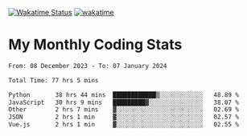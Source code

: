 [![Wakatime Status](https://github.com/noopurphalak/noopurphalak/workflows/wakatime-status-update/badge.svg)](https://github.com/noopurphalak/noopurphalak/actions/workflows/main.yml)
[![wakatime](https://wakatime.com/badge/user/80ace140-ef40-4fdd-b8ed-f3be3d2e1aea.svg)](https://wakatime.com/@80ace140-ef40-4fdd-b8ed-f3be3d2e1aea)

# My Monthly Coding Stats

<!--START_SECTION:waka-->

```txt
From: 08 December 2023 - To: 07 January 2024

Total Time: 77 hrs 5 mins

Python       38 hrs 44 mins  ████████████▒░░░░░░░░░░░░   48.89 %
JavaScript   30 hrs 9 mins   █████████▓░░░░░░░░░░░░░░░   38.07 %
Other        2 hrs 7 mins    ▓░░░░░░░░░░░░░░░░░░░░░░░░   02.69 %
JSON         2 hrs 1 min     ▓░░░░░░░░░░░░░░░░░░░░░░░░   02.57 %
Vue.js       2 hrs 1 min     ▓░░░░░░░░░░░░░░░░░░░░░░░░   02.55 %
```

<!--END_SECTION:waka-->
